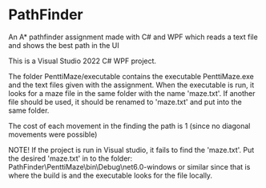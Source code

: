 # PathFinder
An A* pathfinder assignment made with C# and WPF which reads a text file and shows the best path in the UI

This is a Visual Studio 2022 C# WPF project. 

The folder PenttiMaze/executable contains the executable PenttiMaze.exe and the text files given with the assignment.
When the executable is run, it looks for a maze file in the same folder with the name 'maze.txt'.
If another file should be used, it should be renamed to 'maze.txt' and put into the same folder.

The cost of each movement in the finding the path is 1 (since no diagonal movements were possible)

NOTE! If the project is run in Visual studio, it fails to find the 'maze.txt'. Put the desired 'maze.txt' in to the folder:
PathFinder\PenttiMaze\bin\Debug\net6.0-windows or similar since that is where the build is and the executable looks for the file locally.
